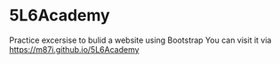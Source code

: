 # 5L6Academy
Practice excersise to bulid a website using Bootstrap
You can visit it via https://m87i.github.io/5L6Academy
